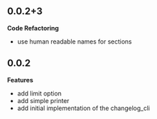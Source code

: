## 0.0.2+3

**Code Refactoring**

- use human readable names for sections

## 0.0.2

**Features**

- add limit option
- add simple printer
- add initial implementation of the changelog_cli
